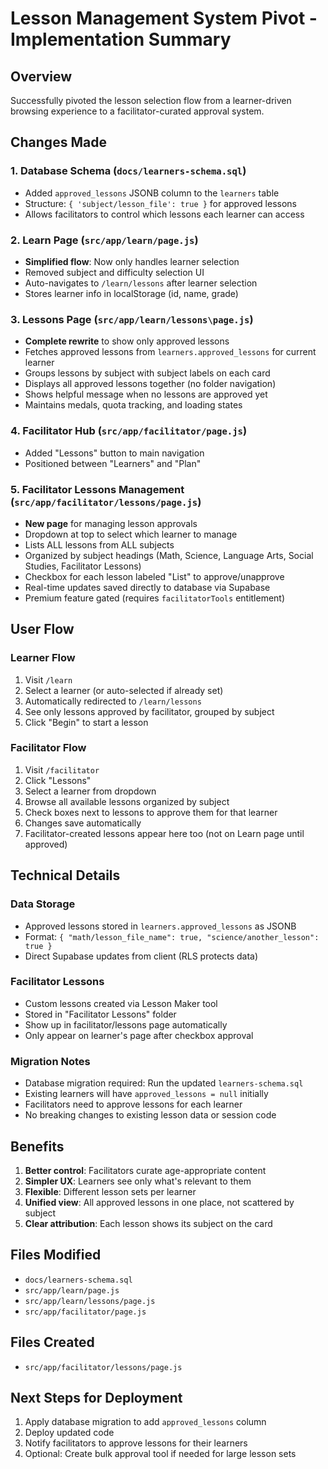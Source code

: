 # Lesson Management System Pivot - Implementation Summary

## Overview
Successfully pivoted the lesson selection flow from a learner-driven browsing experience to a facilitator-curated approval system.

## Changes Made

### 1. Database Schema (`docs/learners-schema.sql`)
- Added `approved_lessons` JSONB column to the `learners` table
- Structure: `{ 'subject/lesson_file': true }` for approved lessons
- Allows facilitators to control which lessons each learner can access

### 2. Learn Page (`src/app/learn/page.js`)
- **Simplified flow**: Now only handles learner selection
- Removed subject and difficulty selection UI
- Auto-navigates to `/learn/lessons` after learner selection
- Stores learner info in localStorage (id, name, grade)

### 3. Lessons Page (`src/app/learn/lessons\page.js`)
- **Complete rewrite** to show only approved lessons
- Fetches approved lessons from `learners.approved_lessons` for current learner
- Groups lessons by subject with subject labels on each card
- Displays all approved lessons together (no folder navigation)
- Shows helpful message when no lessons are approved yet
- Maintains medals, quota tracking, and loading states

### 4. Facilitator Hub (`src/app/facilitator/page.js`)
- Added "Lessons" button to main navigation
- Positioned between "Learners" and "Plan"

### 5. Facilitator Lessons Management (`src/app/facilitator/lessons/page.js`)
- **New page** for managing lesson approvals
- Dropdown at top to select which learner to manage
- Lists ALL lessons from ALL subjects
- Organized by subject headings (Math, Science, Language Arts, Social Studies, Facilitator Lessons)
- Checkbox for each lesson labeled "List" to approve/unapprove
- Real-time updates saved directly to database via Supabase
- Premium feature gated (requires `facilitatorTools` entitlement)

## User Flow

### Learner Flow
1. Visit `/learn`
2. Select a learner (or auto-selected if already set)
3. Automatically redirected to `/learn/lessons`
4. See only lessons approved by facilitator, grouped by subject
5. Click "Begin" to start a lesson

### Facilitator Flow
1. Visit `/facilitator`
2. Click "Lessons"
3. Select a learner from dropdown
4. Browse all available lessons organized by subject
5. Check boxes next to lessons to approve them for that learner
6. Changes save automatically
7. Facilitator-created lessons appear here too (not on Learn page until approved)

## Technical Details

### Data Storage
- Approved lessons stored in `learners.approved_lessons` as JSONB
- Format: `{ "math/lesson_file_name": true, "science/another_lesson": true }`
- Direct Supabase updates from client (RLS protects data)

### Facilitator Lessons
- Custom lessons created via Lesson Maker tool
- Stored in "Facilitator Lessons" folder
- Show up in facilitator/lessons page automatically
- Only appear on learner's page after checkbox approval

### Migration Notes
- Database migration required: Run the updated `learners-schema.sql`
- Existing learners will have `approved_lessons = null` initially
- Facilitators need to approve lessons for each learner
- No breaking changes to existing lesson data or session code

## Benefits
1. **Better control**: Facilitators curate age-appropriate content
2. **Simpler UX**: Learners see only what's relevant to them
3. **Flexible**: Different lesson sets per learner
4. **Unified view**: All approved lessons in one place, not scattered by subject
5. **Clear attribution**: Each lesson shows its subject on the card

## Files Modified
- `docs/learners-schema.sql`
- `src/app/learn/page.js`
- `src/app/learn/lessons/page.js`
- `src/app/facilitator/page.js`

## Files Created
- `src/app/facilitator/lessons/page.js`

## Next Steps for Deployment
1. Apply database migration to add `approved_lessons` column
2. Deploy updated code
3. Notify facilitators to approve lessons for their learners
4. Optional: Create bulk approval tool if needed for large lesson sets
